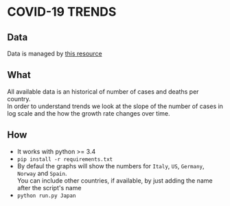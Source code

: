 # COVID-19 TRENDS

## Data
Data is managed by [this resource](https://github.com/pomber/covid19)

## What
All available data is an historical of number of cases and deaths per country. <br>
In order to understand trends we look at the slope of the number of cases in log scale and the how the growth rate changes over time.

## How

* It works with python >= 3.4
* ```pip install -r requirements.txt ```
* By defaul the graphs will show the numbers for `Italy`, `US`, `Germany`, `Norway` and `Spain`. <br>
You can include other countries, if available, by just adding the name after the script's name
* ```python run.py Japan```
